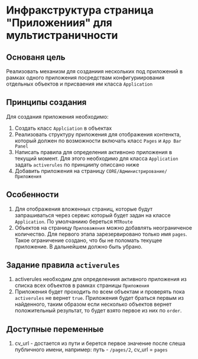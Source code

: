 # Инфракструктура страница "Приложениия" для мультистраничности

## Основаня цель

Реализовать механизм для созданиия нескольких под приложений в рамках одного приложения посредствам конфигуриирования отдельных объектов и присваения им класса `Application`

## Принципы создания

Для создания приложения необходимо:

1. Создать класс `Applciation` в объектах
1. Реализовать структуру приложения для отображения контенкта, который должен по возможности включать класс `Pages` и `App Bar Panel`
1. Написать правила для определения активноно приложения в текущий момент. Для этого необходимо для класса `Application` задать `activerules` по принциипу описсано ниже
1. Добавить приложения на страницу `CORE/Администрирование/Приложения`

## Особенности

1. Для отображения вложенных страниц, которые будут запрашиваться через сервис который будет задан на классе `Application`. По умолчаниию береться `MTRoute`
1. Объектов на страницу `Приловажения` можно добавлять неограниченое количество. Для первого этапа зарезервировано только имя `pages`. Такое ограничение создано, что бы не поломать текущее приложение. В дальнейшем должно быть убрано.

## Задание правила `activerules`

1. activerules необходим для определениия активного приложения из списка всех объектов в рамках страницы `Приложения`
1. Приложения будет проходить по всем объектам и проверять пока `activerules` не вернет `true`. Приложения будет браться первым из найденного, таким образом если несколько объектов вернет положительный результат, то будет взято первое из них по `order`.


## Доступные переменные

1. cv_url - достается из пути и берется первое значение после слеша публичного имени, например: путь - `/pages/2`, cv_url = `pages`
